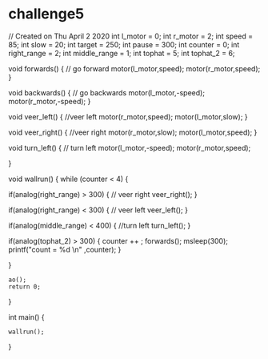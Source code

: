 # challenge5
// Created on Thu April 2 2020
int l_motor = 0;
int r_motor = 2;
int speed = 85; 
int slow = 20;
int target = 250;
int pause = 300;
int counter = 0;
int right_range = 2;
int middle_range = 1;
int tophat = 5;
int tophat_2 = 6;



void forwards() { // go forward 
	motor(l_motor,speed); 
	motor(r_motor,speed);
}

void backwards() { // go backwards
	motor(l_motor,-speed);  
	motor(r_motor,-speed);
}

void veer_left() { //veer left
	motor(r_motor,speed);
	motor(l_motor,slow);
}

void veer_right() { //veer right
	motor(r_motor,slow);
	motor(l_motor,speed);
}

void turn_left() { // turn left 
	motor(l_motor,-speed); 
	motor(r_motor,speed);
	
}

void wallrun() {
while (counter < 4) {
		
 if(analog(right_range) > 300) { // veer right
	   veer_right(); 
	   }
		
 if(analog(right_range) < 300) { // veer left
	   veer_left(); 
	   }
		
	   
 if(analog(middle_range) < 400) { //turn left 
	   turn_left();
	   }
	   
 if(analog(tophat_2) > 300) { 
	   counter ++ ;
	   forwards();
	   msleep(300);
	   printf("count = %d \n" ,counter); 
	   }
			
}
	
	ao();
	return 0;
}

int main() {	
	
	wallrun();
	
}
